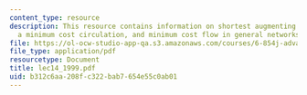 ```yaml
---
content_type: resource
description: This resource contains information on shortest augmenting paths, finding
  a minimum cost circulation, and minimum cost flow in general networks by cost scaling.
file: https://ol-ocw-studio-app-qa.s3.amazonaws.com/courses/6-854j-advanced-algorithms-fall-2005/b312c6aa208fc322bab7654e55c0ab01_lec14_1999.pdf
file_type: application/pdf
resourcetype: Document
title: lec14_1999.pdf
uid: b312c6aa-208f-c322-bab7-654e55c0ab01
---
```

